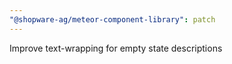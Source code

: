 ```yaml
---
"@shopware-ag/meteor-component-library": patch
---
```


Improve text-wrapping for empty state descriptions
